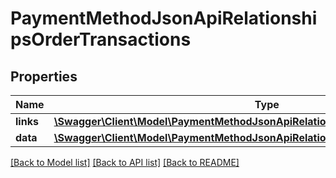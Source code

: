 # PaymentMethodJsonApiRelationshipsOrderTransactions

## Properties
Name | Type | Description | Notes
------------ | ------------- | ------------- | -------------
**links** | [**\Swagger\Client\Model\PaymentMethodJsonApiRelationshipsOrderTransactionsLinks**](PaymentMethodJsonApiRelationshipsOrderTransactionsLinks.md) |  | [optional] 
**data** | [**\Swagger\Client\Model\PaymentMethodJsonApiRelationshipsOrderTransactionsData[]**](PaymentMethodJsonApiRelationshipsOrderTransactionsData.md) |  | [optional] 

[[Back to Model list]](../../README.md#documentation-for-models) [[Back to API list]](../../README.md#documentation-for-api-endpoints) [[Back to README]](../../README.md)

